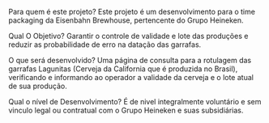 Para quem é este projeto?
Este projeto é um desenvolvimento para o time packaging da Eisenbahn Brewhouse, pertencente do Grupo Heineken.

Qual O Objetivo?
Garantir o controle de validade e lote das produções e reduzir as probabilidade de erro na datação das garrafas.

O que será desenvolvido?
Uma página de consulta para a rotulagem das garrafas Lagunitas (Cerveja da California que é produzida no Brasil), verificando e informando ao operador a validade da cerveja e o lote atual de sua produção.

Qual o nível de Desenvolvimento?
É de nivel integralmente voluntário e sem vinculo legal ou contratual com o Grupo Heineken e suas subsidiárias.
